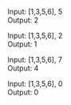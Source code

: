 Input: [1,3,5,6], 5  
Output: 2  

Input: [1,3,5,6], 2  
Output: 1
  
Input: [1,3,5,6], 7  
Output: 4  
  
Input: [1,3,5,6], 0  
Output: 0  